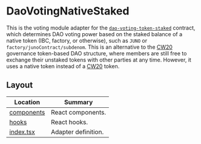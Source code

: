 # DaoVotingNativeStaked

This is the voting module adapter for the
[`dao-voting-token-staked`](https://github.com/DA0-DA0/dao-contracts/tree/95e4f73a170705deeb3689341c51f3a3b126e3e9/contracts/voting/dao-voting-token-staked)
contract, which determines DAO voting power based on the staked balance of a
native token (IBC, factory, or otherwise), such as `JUNO` or
`factory/junoContract/subdenom`. This is an alternative to the
[CW20](https://docs.cosmwasm.com/cw-plus/0.9.0/cw20/spec) governance token-based
DAO structure, where members are still free to exchange their unstaked tokens
with other parties at any time. However, it uses a native token instead of a
[CW20](https://docs.cosmwasm.com/cw-plus/0.9.0/cw20/spec) token.

## Layout

| Location                   | Summary             |
| -------------------------- | ------------------- |
| [components](./components) | React components.   |
| [hooks](./hooks)           | React hooks.        |
| [index.tsx](./index.tsx)   | Adapter definition. |
